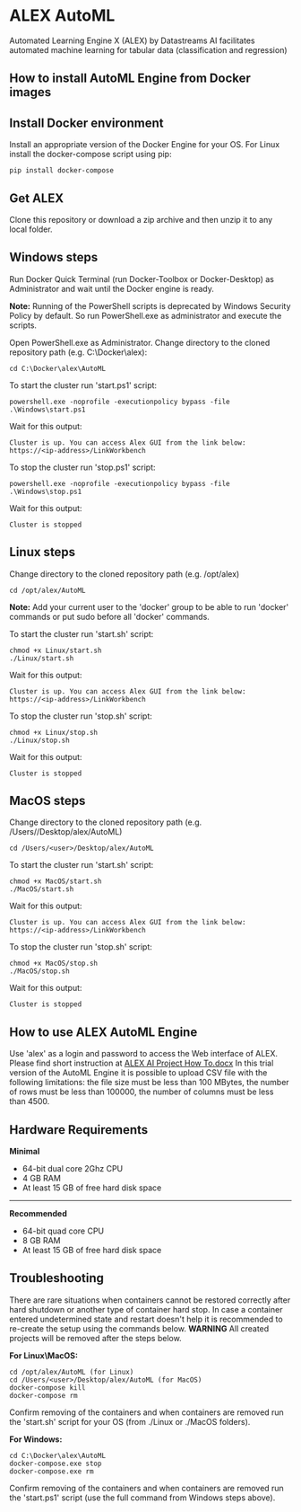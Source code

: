 # ALEX AutoML
Automated Learning Engine X (ALEX) by Datastreams AI facilitates automated machine learning for tabular data (classification and regression)


## How to install AutoML Engine from Docker images
## Install Docker environment

Install an appropriate version of the Docker Engine for your OS. For Linux install the docker-compose script using pip:
	
	pip install docker-compose

## Get ALEX

Clone this repository or download a zip archive and then unzip it to any local folder.

## Windows steps

Run Docker Quick Terminal (run Docker-Toolbox or Docker-Desktop) as Administrator and wait until the Docker engine is ready.

**Note:**
Running of the PowerShell scripts is deprecated by Windows Security Policy by default. So run PowerShell.exe as administrator and execute the scripts.

Open PowerShell.exe as Administrator. Change directory to the cloned repository path (e.g. C:\Docker\alex):

	cd C:\Docker\alex\AutoML

To start the cluster run 'start.ps1' script: 

	powershell.exe -noprofile -executionpolicy bypass -file .\Windows\start.ps1

Wait for this output:

	Cluster is up. You can access Alex GUI from the link below:
	https://<ip-address>/LinkWorkbench


To stop the cluster run 'stop.ps1' script:

    powershell.exe -noprofile -executionpolicy bypass -file .\Windows\stop.ps1
	
Wait for this output:

	Cluster is stopped

## Linux steps

Change directory to the cloned repository path (e.g. /opt/alex)

	cd /opt/alex/AutoML

**Note:**
Add your current user to the 'docker' group to be able to run 'docker' commands or put sudo before all 'docker' commands.

To start the cluster run 'start.sh' script:
	
	chmod +x Linux/start.sh
	./Linux/start.sh

Wait for this output:
	
	Cluster is up. You can access Alex GUI from the link below:
	https://<ip-address>/LinkWorkbench


To stop the cluster run 'stop.sh' script:

	chmod +x Linux/stop.sh
	./Linux/stop.sh

Wait for this output:
	
	Cluster is stopped


## MacOS steps

Change directory to the cloned repository path (e.g. /Users/<user>/Desktop/alex/AutoML)

    cd /Users/<user>/Desktop/alex/AutoML
	
To start the cluster run 'start.sh' script:

    chmod +x MacOS/start.sh
	./MacOS/start.sh
	
Wait for this output:
	
	Cluster is up. You can access Alex GUI from the link below:
	https://<ip-address>/LinkWorkbench


To stop the cluster run 'stop.sh' script:

    chmod +x MacOS/stop.sh
	./MacOS/stop.sh

Wait for this output:
	
	Cluster is stopped


## How to use ALEX AutoML Engine

Use 'alex' as a login and password to access the Web interface of ALEX. Please find short instruction at [ALEX AI Project How To.docx](https://github.com/dstreamsai/AutoML/raw/master/ALEX%20AI%20Project%20How%20To.docx)
In this trial version of the AutoML Engine it is possible to upload CSV file with the following limitations: the file size must be less than 100 MBytes, the number of rows must be less than 100000, the number of columns must be less than 4500.

## Hardware Requirements

**Minimal**
- 64-bit dual core 2Ghz CPU
- 4 GB RAM
- At least 15 GB of free hard disk space

***

**Recommended**
- 64-bit quad core CPU
- 8 GB RAM
- At least 15 GB of free hard disk space

## Troubleshooting

There are rare situations when containers cannot be restored correctly after hard shutdown or another type of container hard stop. 
In case a container entered undetermined state and restart doesn't help it is recommended to re-create the setup using the commands below.
**WARNING**
All created projects will be removed after the steps below.

**For Linux\MacOS:**

	cd /opt/alex/AutoML (for Linux)
	cd /Users/<user>/Desktop/alex/AutoML (for MacOS)
	docker-compose kill
	docker-compose rm

Confirm removing of the containers and when containers are removed run the 'start.sh' script for your OS (from ./Linux or ./MacOS folders).

**For Windows:**

	cd C:\Docker\alex\AutoML
	docker-compose.exe stop
	docker-compose.exe rm

Confirm removing of the containers and when containers are removed run the 'start.ps1' script (use the full command from Windows steps above). 	